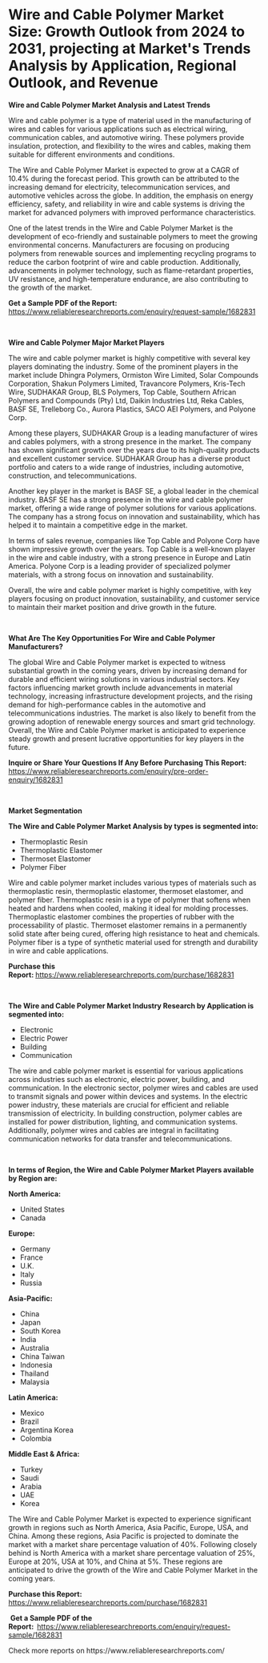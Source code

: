 <p><h1>Wire and Cable Polymer Market Size: Growth Outlook from 2024 to 2031, projecting at Market's Trends Analysis by Application, Regional Outlook, and Revenue</h1></p><p><strong>Wire and Cable Polymer Market Analysis and Latest Trends</strong></p>
<p><p>Wire and cable polymer is a type of material used in the manufacturing of wires and cables for various applications such as electrical wiring, communication cables, and automotive wiring. These polymers provide insulation, protection, and flexibility to the wires and cables, making them suitable for different environments and conditions.</p><p>The Wire and Cable Polymer Market is expected to grow at a CAGR of 10.4% during the forecast period. This growth can be attributed to the increasing demand for electricity, telecommunication services, and automotive vehicles across the globe. In addition, the emphasis on energy efficiency, safety, and reliability in wire and cable systems is driving the market for advanced polymers with improved performance characteristics.</p><p>One of the latest trends in the Wire and Cable Polymer Market is the development of eco-friendly and sustainable polymers to meet the growing environmental concerns. Manufacturers are focusing on producing polymers from renewable sources and implementing recycling programs to reduce the carbon footprint of wire and cable production. Additionally, advancements in polymer technology, such as flame-retardant properties, UV resistance, and high-temperature endurance, are also contributing to the growth of the market.</p></p>
<p><strong>Get a Sample PDF of the Report:&nbsp;</strong> <a href="https://www.reliableresearchreports.com/enquiry/request-sample/1682831">https://www.reliableresearchreports.com/enquiry/request-sample/1682831</a></p>
<p>&nbsp;</p>
<p><strong>Wire and Cable Polymer Major Market Players</strong></p>
<p><p>The wire and cable polymer market is highly competitive with several key players dominating the industry. Some of the prominent players in the market include Dhingra Polymers, Ormiston Wire Limited, Solar Compounds Corporation, Shakun Polymers Limited, Travancore Polymers, Kris-Tech Wire, SUDHAKAR Group, BLS Polymers, Top Cable, Southern African Polymers and Compounds (Pty) Ltd, Daikin Industries Ltd, Reka Cables, BASF SE, Trelleborg Co., Aurora Plastics, SACO AEI Polymers, and Polyone Corp.</p><p>Among these players, SUDHAKAR Group is a leading manufacturer of wires and cables polymers, with a strong presence in the market. The company has shown significant growth over the years due to its high-quality products and excellent customer service. SUDHAKAR Group has a diverse product portfolio and caters to a wide range of industries, including automotive, construction, and telecommunications.</p><p>Another key player in the market is BASF SE, a global leader in the chemical industry. BASF SE has a strong presence in the wire and cable polymer market, offering a wide range of polymer solutions for various applications. The company has a strong focus on innovation and sustainability, which has helped it to maintain a competitive edge in the market.</p><p>In terms of sales revenue, companies like Top Cable and Polyone Corp have shown impressive growth over the years. Top Cable is a well-known player in the wire and cable industry, with a strong presence in Europe and Latin America. Polyone Corp is a leading provider of specialized polymer materials, with a strong focus on innovation and sustainability.</p><p>Overall, the wire and cable polymer market is highly competitive, with key players focusing on product innovation, sustainability, and customer service to maintain their market position and drive growth in the future.</p></p>
<p>&nbsp;</p>
<p><strong>What Are The Key Opportunities For Wire and Cable Polymer Manufacturers?</strong></p>
<p><p>The global Wire and Cable Polymer market is expected to witness substantial growth in the coming years, driven by increasing demand for durable and efficient wiring solutions in various industrial sectors. Key factors influencing market growth include advancements in material technology, increasing infrastructure development projects, and the rising demand for high-performance cables in the automotive and telecommunications industries. The market is also likely to benefit from the growing adoption of renewable energy sources and smart grid technology. Overall, the Wire and Cable Polymer market is anticipated to experience steady growth and present lucrative opportunities for key players in the future.</p></p>
<p><strong>Inquire or Share Your Questions If Any Before Purchasing This Report:</strong> <a href="https://www.reliableresearchreports.com/enquiry/pre-order-enquiry/1682831">https://www.reliableresearchreports.com/enquiry/pre-order-enquiry/1682831</a></p>
<p>&nbsp;</p>
<p><strong>Market Segmentation</strong></p>
<p><strong>The Wire and Cable Polymer Market Analysis by types is segmented into:</strong></p>
<p><ul><li>Thermoplastic Resin</li><li>Thermoplastic Elastomer</li><li>Thermoset Elastomer</li><li>Polymer Fiber</li></ul></p>
<p><p>Wire and cable polymer market includes various types of materials such as thermoplastic resin, thermoplastic elastomer, thermoset elastomer, and polymer fiber. Thermoplastic resin is a type of polymer that softens when heated and hardens when cooled, making it ideal for molding processes. Thermoplastic elastomer combines the properties of rubber with the processability of plastic. Thermoset elastomer remains in a permanently solid state after being cured, offering high resistance to heat and chemicals. Polymer fiber is a type of synthetic material used for strength and durability in wire and cable applications.</p></p>
<p><strong>Purchase this Report:&nbsp;</strong><a href="https://www.reliableresearchreports.com/purchase/1682831">https://www.reliableresearchreports.com/purchase/1682831</a></p>
<p>&nbsp;</p>
<p><strong>The Wire and Cable Polymer Market Industry Research by Application is segmented into:</strong></p>
<p><ul><li>Electronic</li><li>Electric Power</li><li>Building</li><li>Communication</li></ul></p>
<p><p>The wire and cable polymer market is essential for various applications across industries such as electronic, electric power, building, and communication. In the electronic sector, polymer wires and cables are used to transmit signals and power within devices and systems. In the electric power industry, these materials are crucial for efficient and reliable transmission of electricity. In building construction, polymer cables are installed for power distribution, lighting, and communication systems. Additionally, polymer wires and cables are integral in facilitating communication networks for data transfer and telecommunications.</p></p>
<p>&nbsp;</p>
<p><strong>In terms of Region, the Wire and Cable Polymer Market Players available by Region are:</strong></p>
<p>
    <p> <strong> North America: </strong>
        <ul>
            <li>United States</li>
            <li>Canada</li>
        </ul>
        </p> 
    <p> <strong> Europe: </strong>
        <ul>
            <li>Germany</li>
            <li>France</li>
            <li>U.K.</li>
            <li>Italy</li>
            <li>Russia</li>
        </ul>
        </p> 
    <p> <strong> Asia-Pacific: </strong>
        <ul>
            <li>China</li>
            <li>Japan</li>
            <li>South Korea</li>
            <li>India</li>
            <li>Australia</li>
            <li>China Taiwan</li>
            <li>Indonesia</li>
            <li>Thailand</li>
            <li>Malaysia</li>
        </ul>
        </p> 
    <p> <strong> Latin America: </strong>
        <ul>
            <li>Mexico</li>
            <li>Brazil</li>
            <li>Argentina Korea</li>
            <li>Colombia</li>
        </ul>
        </p> 
    <p> <strong> Middle East & Africa: </strong>
        <ul>
            <li>Turkey</li>
            <li>Saudi</li>
            <li>Arabia</li>
            <li>UAE</li>
            <li>Korea</li>
        </ul>
    </p>
    </p>
<p><p>The Wire and Cable Polymer Market is expected to experience significant growth in regions such as North America, Asia Pacific, Europe, USA, and China. Among these regions, Asia Pacific is projected to dominate the market with a market share percentage valuation of 40%. Following closely behind is North America with a market share percentage valuation of 25%, Europe at 20%, USA at 10%, and China at 5%. These regions are anticipated to drive the growth of the Wire and Cable Polymer Market in the coming years.</p></p>
<p><strong>Purchase this Report: </strong><a href="https://www.reliableresearchreports.com/purchase/1682831">https://www.reliableresearchreports.com/purchase/1682831</a></p>
<p>&nbsp;<strong>Get a Sample PDF of the Report:&nbsp;&nbsp;</strong><a href="https://www.reliableresearchreports.com/enquiry/request-sample/1682831">https://www.reliableresearchreports.com/enquiry/request-sample/1682831</a></p>
<p><strong></strong></p>
<p>Check more reports on https://www.reliableresearchreports.com/</p>